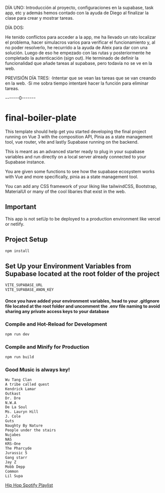 DÍA UNO:
Introducción al proyecto, configuraciones en la supabase, task app, etc y además hemos contado con la ayuda de Diego al finalizar la clase para crear y mostrar tareas.

DÍA DOS:

He tenido conflictos para acceder a la app, me ha llevado un rato localizar el problema, hacer simulacros varios para verificar el funcionamiento y, al no poder resolverlo, he recurrido a la ayuda de Aleix para dar con una solución. Luego de eso he empezado con las rutas y posteriormente he completado la autenticación (sign out).
He terminado de definir la funcionalidad que añade tareas al supabase, pero todavía no se ve en la web.

PREVISIÓN DÍA TRES:
·Intentar que se vean las tareas que se van creando en la web.
·Si me sobra tiempo intentaré hacer la función para eliminar tareas.


-------0-------

# final-boiler-plate

This template should help get you started developing the final project running on Vue 3 with the composition API, Pinia as a state management tool, vue router, vite and lastly Supabase running on the backend.

This is meant as an advanced starter ready to plug in your supabase variables and run directly on a local server already connected to your Supabase instance. 

You are given some functions to see how the supabase ecosystem works with Vue and more specifically, pinia as a state management tool.

You can add any CSS framework of your liking like tailwindCSS, Bootstrap, MaterialUI or many of the cool libaries that exist in the web. 

## Important
This app is not setUp to be deployed to a production environment like vercel or netlify. 


## Project Setup

```sh
npm install
```

## Set Up your Environment Variables from Supabase located at the root folder of the project

```sh
VITE_SUPABASE_URL
VITE_SUPABASE_ANON_KEY 
```
#### Once you have added your environment variables, head to your .gitIgnore file located at the root folder and uncomment the .env file naming to avoid sharing any private access keys to your database

### Compile and Hot-Reload for Development

```sh
npm run dev
```

### Compile and Minify for Production

```sh
npm run build
```

### Good Music is always key!

```sh
Wu Tang Clan
A tribe called quest
Kendrick Lamar
Outkast
Dr. Dre
N.W.A
De La Soul 
Ms. Lauryn Hill
J. Cole 
Guts
Naughty By Nature
People under the stairs
Nujabes
NAS
KRS-One
The Pharcyde
Jurassic 5
Gang starr
Jay Z
Mobb Depp
Common
Lil Supa
```
[Hip Hop Spotify Playlist](https://open.spotify.com/playlist/4vKftyhS1gQovakehVcq1u?si=a7a119382dfe40da)